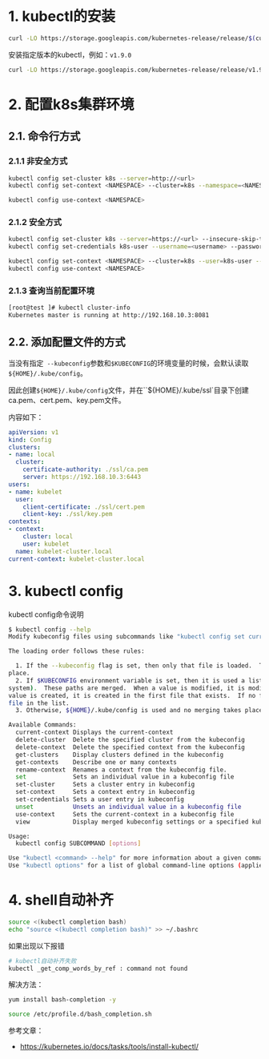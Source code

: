# 1. kubectl的安装

```bash
curl -LO https://storage.googleapis.com/kubernetes-release/release/$(curl -s https://storage.googleapis.com/kubernetes-release/release/stable.txt)/bin/linux/amd64/kubectl && chmod +x kubectl && sudo mv kubectl /usr/local/bin/
```

安装指定版本的kubectl，例如：`v1.9.0`

```bash
curl -LO https://storage.googleapis.com/kubernetes-release/release/v1.9.0/bin/linux/amd64/kubectl && chmod +x kubectl && sudo mv kubectl /usr/local/bin/
```

# 2. 配置k8s集群环境

## 2.1. 命令行方式

### 2.1.1 非安全方式

```bash
kubectl config set-cluster k8s --server=http://<url> 
kubectl config set-context <NAMESPACE> --cluster=k8s --namespace=<NAMESPACE> 

kubectl config use-context <NAMESPACE> 
```

### 2.1.2 安全方式

```bash
kubectl config set-cluster k8s --server=https://<url> --insecure-skip-tls-verify=true
kubectl config set-credentials k8s-user --username=<username> --password=<password>

kubectl config set-context <NAMESPACE> --cluster=k8s --user=k8s-user --namespace=<NAMESPACE> 
kubectl config use-context <NAMESPACE>
```

### 2.1.3 查询当前配置环境

```bash
[root@test ]# kubectl cluster-info
Kubernetes master is running at http://192.168.10.3:8081
```

## 2.2. 添加配置文件的方式

当没有指定` --kubeconfig`参数和`$KUBECONFIG`的环境变量的时候，会默认读取`${HOME}/.kube/config`。

因此创建`${HOME}/.kube/config`文件，并在``${HOME}/.kube/ssl`目录下创建ca.pem、cert.pem、key.pem文件。

内容如下：

```yaml
apiVersion: v1
kind: Config
clusters:
- name: local
  cluster:
    certificate-authority: ./ssl/ca.pem
    server: https://192.168.10.3:6443
users:
- name: kubelet
  user:
    client-certificate: ./ssl/cert.pem
    client-key: ./ssl/key.pem
contexts:
- context:
    cluster: local
    user: kubelet
  name: kubelet-cluster.local
current-context: kubelet-cluster.local
```

# 3. kubectl config

 kubectl config命令说明

```bash
$ kubectl config --help
Modify kubeconfig files using subcommands like "kubectl config set current-context my-context"

The loading order follows these rules:

  1. If the --kubeconfig flag is set, then only that file is loaded.  The flag may only be set once and no merging takes
place.
  2. If $KUBECONFIG environment variable is set, then it is used a list of paths (normal path delimitting rules for your
system).  These paths are merged.  When a value is modified, it is modified in the file that defines the stanza.  When a
value is created, it is created in the first file that exists.  If no files in the chain exist, then it creates the last
file in the list.
  3. Otherwise, ${HOME}/.kube/config is used and no merging takes place.

Available Commands:
  current-context Displays the current-context
  delete-cluster  Delete the specified cluster from the kubeconfig
  delete-context  Delete the specified context from the kubeconfig
  get-clusters    Display clusters defined in the kubeconfig
  get-contexts    Describe one or many contexts
  rename-context  Renames a context from the kubeconfig file.
  set             Sets an individual value in a kubeconfig file
  set-cluster     Sets a cluster entry in kubeconfig
  set-context     Sets a context entry in kubeconfig
  set-credentials Sets a user entry in kubeconfig
  unset           Unsets an individual value in a kubeconfig file
  use-context     Sets the current-context in a kubeconfig file
  view            Display merged kubeconfig settings or a specified kubeconfig file

Usage:
  kubectl config SUBCOMMAND [options]

Use "kubectl <command> --help" for more information about a given command.
Use "kubectl options" for a list of global command-line options (applies to all commands).
```

# 4. shell自动补齐

```bash
source <(kubectl completion bash)
echo "source <(kubectl completion bash)" >> ~/.bashrc
```

如果出现以下报错

```bash
# kubectl自动补齐失败
kubectl _get_comp_words_by_ref : command not found
```

解决方法：

```bash
yum install bash-completion -y

source /etc/profile.d/bash_completion.sh 
```



参考文章：

- https://kubernetes.io/docs/tasks/tools/install-kubectl/

